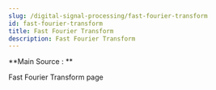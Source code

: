 ```yaml
---
slug: /digital-signal-processing/fast-fourier-transform
id: fast-fourier-transform
title: Fast Fourier Transform
description: Fast Fourier Transform
---
```


**Main Source : **

Fast Fourier Transform page
